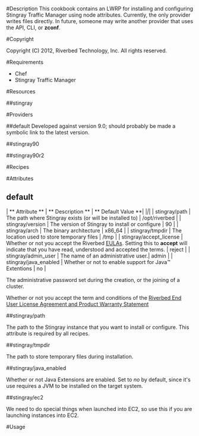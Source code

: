 #Description
This cookbook contains an LWRP for installing and configuring Stingray Traffic
Manager using node attributes.  Currently, the only provider writes files
directly.  In future, someone may write another provider that uses the API,
CLI, or **zconf**.

#Copyright

Copyright (C) 2012, Riverbed Technology, Inc. All rights reserved.

#Requirements

 * Chef
 * Stingray Traffic Manager


#Resources

##stingray

#Providers

##default
Developed against version 9.0; should probably be made a symbolic link to the
latest version.

##stingray90

##stingray90r2

#Recipes


#Attributes

## default

| ** Attribute ** | ** Description ** | ** Default Value **|
|_|_|
| stingray/path | The path where Stingray exists (or will be installed to) | /opt/riverbed |
| stingray/version | The version of Stingray to install or configure | 90 |
| stingray/arch | The binary architecture | x86_64 |
| stingray/tmpdir | The location used to store temporary files | /tmp |
| stingray/accept_license | Whether or not you accept the Riverbed
[EULAs](http://www.riverbed.com/license).
Setting this to **accept** will indicate that you have read, understood and
accepted the terms. | reject |
| stingray/admin_user | The name of an administrative user.| admin |
| stingray/java_enabled | Whether or not to enable support for Java&trade; Extentions | no |

The administrative password set during the creation, or the joining of a
cluster.

Whether or not you accept the term and conditions of
the [Riverbed End User License Agreement and Product Warranty
Statement](http://www.riverbed.com/us/company/license/)

##stingray/path

The path to the Stingray instance that you want
to install or configure.  This attribute is required by all recipes.

##stingray/tmpdir

The path to store temporary files during installation.

##stingray/java_enabled

Whether or not Java Extensions are enabled.  Set to
*no* by default, since it's use requires a JVM to be installed on the target
system.

##stingray/ec2

We need to do special things when launched into EC2, so use
this if you are launching instances into EC2.  


#Usage

